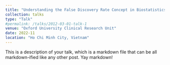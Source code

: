 ```yaml
---
title: "Understanding the False Discovery Rate Concept in Biostatistics and Bioinformatics"
collection: talks
type: "Talk"
#permalink: /talks/2012-03-01-talk-1
venue: "Oxford University Clinical Research Unit"
date: 2022-11
location: "Ho Chi Minh City, Vietnam"
---
```


This is a description of your talk, which is a markdown file that can be all markdown-ified like any other post. Yay markdown!
